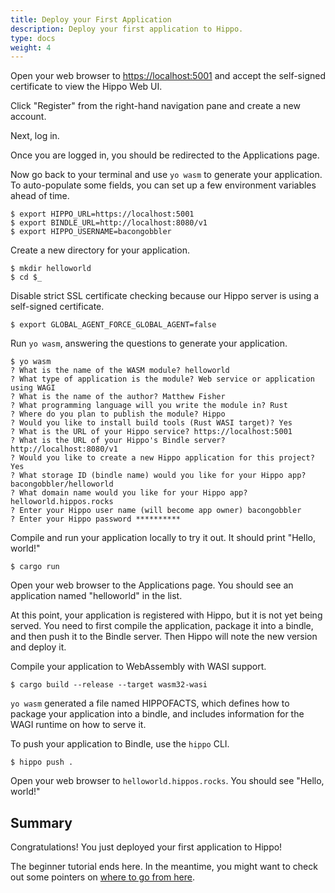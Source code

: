 ```yaml
---
title: Deploy your First Application
description: Deploy your first application to Hippo.
type: docs
weight: 4
---
```


Open your web browser to <https://localhost:5001> and accept the self-signed
certificate to view the Hippo Web UI.

Click "Register" from the right-hand navigation pane and create a new account.

Next, log in.

Once you are logged in, you should be redirected to the Applications page.

Now go back to your terminal and use `yo wasm` to generate your application. To
auto-populate some fields, you can set up a few environment variables ahead of
time.

```console
$ export HIPPO_URL=https://localhost:5001
$ export BINDLE_URL=http://localhost:8080/v1
$ export HIPPO_USERNAME=bacongobbler
```

Create a new directory for your application.

```console
$ mkdir helloworld
$ cd $_
```

Disable strict SSL certificate checking because our Hippo server is using a
self-signed certificate.

```console
$ export GLOBAL_AGENT_FORCE_GLOBAL_AGENT=false
```

Run `yo wasm`, answering the questions to generate your application.

```console
$ yo wasm
? What is the name of the WASM module? helloworld
? What type of application is the module? Web service or application using WAGI
? What is the name of the author? Matthew Fisher
? What programming language will you write the module in? Rust
? Where do you plan to publish the module? Hippo
? Would you like to install build tools (Rust WASI target)? Yes
? What is the URL of your Hippo service? https://localhost:5001
? What is the URL of your Hippo's Bindle server? http://localhost:8080/v1
? Would you like to create a new Hippo application for this project? Yes
? What storage ID (bindle name) would you like for your Hippo app? bacongobbler/helloworld
? What domain name would you like for your Hippo app? helloworld.hippos.rocks
? Enter your Hippo user name (will become app owner) bacongobbler
? Enter your Hippo password **********
```

Compile and run your application locally to try it out. It should print "Hello,
world!"

```console
$ cargo run
```

Open your web browser to the Applications page. You should see an application
named "helloworld" in the list.

At this point, your application is registered with Hippo, but it is not yet
being served. You need to first compile the application, package it into a
bindle, and then push it to the Bindle server. Then Hippo will note the new
version and deploy it.

Compile your application to WebAssembly with WASI support.

```console
$ cargo build --release --target wasm32-wasi
```

`yo wasm` generated a file named HIPPOFACTS, which defines how to package your
application into a bindle, and includes information for the WAGI runtime on how
to serve it.

To push your application to Bindle, use the `hippo` CLI.

```console
$ hippo push .
```

Open your web browser to `helloworld.hippos.rocks`. You should see "Hello,
world!"

## Summary

Congratulations! You just deployed your first application to Hippo!

The beginner tutorial ends here. In the meantime, you might want to check out
some pointers on [where to go from here](whatsnext.md).
